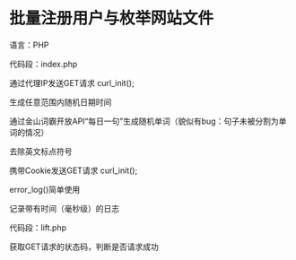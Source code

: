 # 批量注册用户与枚举网站文件

语言：PHP

代码段：index.php

通过代理IP发送GET请求 curl_init();

生成任意范围内随机日期时间

通过金山词霸开放API“每日一句”生成随机单词（貌似有bug：句子未被分割为单词的情况）

去除英文标点符号

携带Cookie发送GET请求 curl_init();

error_log()简单使用

记录带有时间（毫秒级）的日志

代码段：lift.php

获取GET请求的状态码，判断是否请求成功